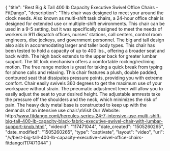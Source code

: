 {
    "title": "Best Big & Tall 400 lb  Capacity Executive Swivel Office Chairs - FitDango",
    "description": "This chair was designed to meet your around the clock needs. Also known as multi-shift task chairs, a 24-hour office chair is designed for extended use or multiple-shift environments. This chair can be used in a 9-5 setting, but it was specifically designed to meet the needs of workers in 911 dispatch offices, nurses' stations, call centers, control room engineers, disc jockeys, and government personnel. The big and tall design also aids in accommodating larger and taller body types. This chair has been tested to hold a capacity of up to 400 lbs., offering a broader seat and back width. The high back extends to the upper back for greater lumbar support. The tilt lock mechanism offers a comfortable rocking\/reclining motion. The free range motion is great for taking a quick break from typing for phone calls and relaxing. This chair features a plush, double padded, contoured seat that dissipates pressure points, providing you with extreme comfort. Chair easily swivels 360 degrees to get the maximum use of your workspace without strain. The pneumatic adjustment lever will allow you to easily adjust the seat to your desired height. The adjustable armrests take the pressure off the shoulders and the neck, which minimizes the risk of pain. The heavy duty metal base is constructed to keep up with the demands of an intensive use chair.\nVisit Our Website: http:\/\/www.fitdango.com\/hercules-series-24-7-intensive-use-multi-shift-big-tall-400-lb-capacity-black-fabric-executive-swivel-chair-with-lumbar-support-knob.html",
    "videoid": "117471044",
    "date_created": "1505260265",
    "date_modified": "1505260265",
    "type": "captivate",
    "layout": "video",
    "url": "\/v\/best-big-tall-400-lb-capacity-executive-swivel-office-chairs-fitdango\/117471044"
}